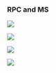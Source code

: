 ### RPC and MS

![](https://i.loli.net/2021/02/06/341gqRGafZDhECA.png)

![](https://i.loli.net/2021/02/06/GkEXHw1yoYFKbRg.png)

![](https://i.loli.net/2021/02/07/XN6mnkP3jc4xGdi.png)



![](https://i.loli.net/2021/02/07/rKiC7cTHw1gdYyt.jpg)